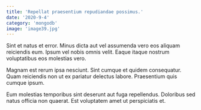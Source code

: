 ```yaml
---
title: 'Repellat praesentium repudiandae possimus.'
date: '2020-9-4'
category: 'mongodb'
image: 'image39.jpg'
---
```


Sint et natus et error. Minus dicta aut vel assumenda vero eos aliquam reiciendis eum. Ipsum vel nobis omnis velit. Eaque itaque nostrum voluptatibus eos molestias vero.
 Magnam est rerum ipsa nesciunt. Sint cumque et quidem consequatur. Quam reiciendis non ut ex pariatur delectus labore. Praesentium quis cumque ipsum.
 Eum molestias temporibus sint deserunt aut fuga repellendus. Doloribus sed natus officia non quaerat. Est voluptatem amet ut perspiciatis et.
